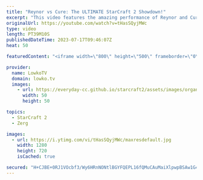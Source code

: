 ```yaml
---
title: "Reynor vs Cure: The ULTIMATE StarCraft 2 Showdown!"
excerpt: "This video features the amazing performance of Reynor and Cure, two of the top SC2 players in the world, as they clash in a series of intense and exciting games. Witness their incredible micro, macro, and decision-making as they push each other to the limit. This is StarCraft 2 at its best! Support my"
originalUrl: https://youtube.com/watch?v=tHasSQyjMWc
type: video
length: PT39M10S
publishedDateTime: 2023-07-17T09:46:07Z
heat: 50

featuredContent: "<iframe width=\"800\" height=\"500\" frameborder=\"0\" src=\"https://www.youtube.com/embed/tHasSQyjMWc\" allow=\"accelerometer; autoplay; encrypted-media; gyroscope; picture-in-picture\" allowfullscreen></iframe>"

provider:
  name: LowkoTV
  domain: lowko.tv
  images:
    - url: https://everyday-cc.github.io/starcraft2/assets/images/organizations/lowko.tv-50x50.jpg
      width: 50
      height: 50

topics:
  - StarCraft 2
  - Zerg

images:
  - url: https://i.ytimg.com/vi/tHasSQyjMWc/maxresdefault.jpg
    width: 1280
    height: 720
    isCached: true

secured: "H+CJBE+0RJ1VOcbf3/Wy6HRnNONtlBGYFQEPL16fQMuCAuMaiXlpwpBSAw1G4hH9QEG/qnQm6Q4Wv19Ryckee5CjwCJ4f4NqGqNpBgF4BQeC9rmdWAzYlHCEQQ0Vee4B/sCK686DuCbx2nIGpeAympOLt5DrT1nPRZcVKqdl192/77K6IWuofM6fvTqF3wsVPsCt18FL2dFsgR8MCbv5RgvBWR+lo5FnWQElZWMl7FzL9PsS6XA556Icej6siz37jB91GrOK1k3j0BbDrhLVnwph7hxLMyE432ilMkWplF30aIgC6eKoWbSuQICxq6WemdWBZsDLHbXN9LydNV3+gm1aWxrIHfSn537Iq0vHz8e4w7Rss13D9ZgK7EMU8uD2az2VY5JsSB5MOUm10as51HxbOgtY3y+gyPhc2MwHTGE=;vVdZphQkrt7Ng2pA62Gn5Q=="
---
```


